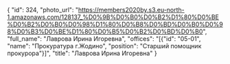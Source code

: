 {
    "id": 324,
    "photo_url": "https://members2020by.s3.eu-north-1.amazonaws.com/128137_%D0%9B%D0%B0%D0%B2%D1%80%D0%BE%D0%B2%D0%B0%D0%98%D1%80%D0%B8%D0%BD%D0%B0%D0%98%D0%B3%D0%BE%D1%80%D0%B5%D0%B2%D0%BD%D0%B0",
    "full_name": "Лаврова Ирина Игоревна",
    "offices": "[{\"id\": \"05-01\", \"name\": \"Прокуратура г.Жодино\", \"position\": \"Старший помощник прокурора\"}]",
    "title": "Лаврова Ирина Игоревна"
}